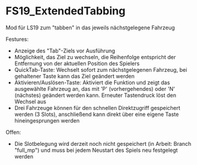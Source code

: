 # FS19_ExtendedTabbing
 Mod für LS19 zum "tabben" in das jeweils nächstgelegene Fahrzeug
 
 Festures:
 
 - Anzeige des "Tab"-Ziels vor Ausführung
 - Möglichkeit, das Ziel zu wechseln, die Reihenfolge entspricht der Entfernung von der aktuellen Position des Spielers
 - QuickTab-Taste: Wechselt sofort zum nächstgelegenen Fahrzeug, bei gehaltener Taste kann das Ziel geändert werden
 - Aktivieren/Auslösen-Taste: Aktiviert die Funktion und zeigt das ausgewählte Fahrzeug an, das mit 'P' (vorhergehendes) oder 'N' (nächstes) geändert werden kann. Erneuter Tastendruck löst den Wechsel aus
 - Drei Fahrzeuge können für den schnellen Direktzugriff gespeichert werden (3 Slots), anschließend kann direkt über eine eigene Taste hineingesprungen werden
 
 
 Offen:
 - Die Slotbelegung wird derzeit noch nicht gespeichert (in Arbeit: Branch "full_mp") und muss bei jedem Neustart des Spiels neu festgelegt werden 
 
 
